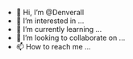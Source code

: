 - 👋 Hi, I’m @Denverall
- 👀 I’m interested in ...
- 🌱 I’m currently learning ...
- 💞️ I’m looking to collaborate on ...
- 📫 How to reach me ...

<!---
Denverall/Denverall is a ✨ special ✨ repository because its `README.md` (this file) appears on your GitHub profile.
You can click the Preview link to take a look at your changes.
--->
